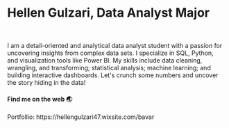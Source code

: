 <h1> Hellen Gulzari, Data Analyst Major </h1>

<br>


I am a detail-oriented and analytical data analyst student with a passion for uncovering insights from complex data sets. I specialize in SQL, Python, and visualization tools like Power BI. My skills include data cleaning, wrangling, and transforming; statistical analysis; machine learning; and building interactive dashboards. Let's crunch some numbers and uncover the story hiding in the data!


<h4>Find me on the web 🌏</h4>
Portfollio: 
https://hellengulzari47.wixsite.com/bavar

